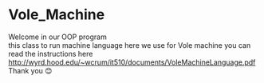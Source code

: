 # Vole_Machine
Welcome in our OOP program  
this class to run machine language here we use for Vole machine you can read the instructions here 
http://wyrd.hood.edu/~wcrum/it510/documents/VoleMachineLanguage.pdf   
Thank you 😊
